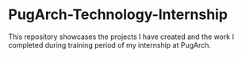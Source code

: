 # PugArch-Technology-Internship
This repository showcases the projects I have created and the work I completed during training period of my internship at PugArch. 
